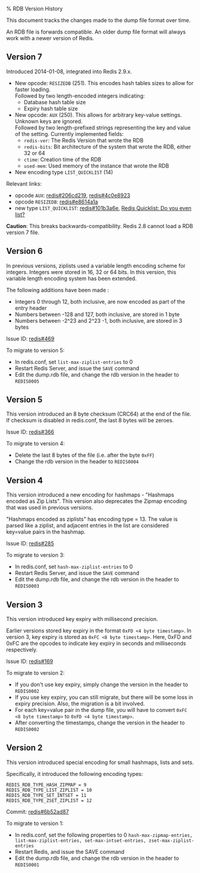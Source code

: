 % RDB Version History

This document tracks the changes made to the dump file format over time.

An RDB file is forwards compatible. An older dump file format will always work with a newer version of Redis.

## Version 7

Introduced 2014-01-08, integrated into Redis 2.9.x.

* New opcode: `RESIZEDB` (251). This encodes hash tables sizes to allow for faster loading.  
  Followed by two length-encoded integers indicating:
    * Database hash table size
    * Expiry hash table size
* New opcode: `AUX` (250). This allows for arbitrary key-value settings. Unknown keys are ignored.  
  Followed by two length-prefixed strings representing the key and value of the setting. Currently implemented fields:
    * `redis-ver`: The Redis Version that wrote the RDB
    * `redis-bits`: Bit architecture of the system that wrote the RDB, either 32 or 64
    * `ctime`: Creation time of the RDB
    * `used-mem`: Used memory of the instance that wrote the RDB
* New encoding type `LIST_QUICKLIST` (14)

Relevant links:

* opcode `AUX`: [redis#206cd219](https://github.com/antirez/redis/commit/206cd219b63c2255c0238cb9c602b65f05e98120), [redis#4c0e8923](https://github.com/antirez/redis/commit/4c0e8923a6cb376c7b2a53fa76ae95f74610285c)
* opcode `RESIZEDB`: [redis#e8614a1a](https://github.com/antirez/redis/commit/e8614a1a77d2989f7be3cb7b24cd88b01f14f17e)
* new type `LIST_QUICKLIST`: [redis#101b3a6e](https://github.com/antirez/redis/commit/101b3a6e42e84e5cb423ef413225d8b8d8cc0bbc), [Redis Quicklist: Do you even list?](https://matt.sh/redis-quicklist-visions)

**Caution**: This breaks backwards-compatibility. Redis 2.8 cannot load a RDB version 7 file.

## Version 6

In previous versions, ziplists used a variable length encoding scheme for integers.
Integers were stored in 16, 32 or 64 bits. In this version, this variable length
encoding system has been extended.

The following additions have been made :

* Integers 0 through 12, both inclusive, are now encoded as part of the entry header
* Numbers between -128 and 127, both inclusive, are stored in 1 byte
* Numbers between -2^23 and 2^23 -1, both inclusive, are stored in 3 bytes

Issue ID: [redis#469](https://github.com/antirez/redis/issues/469)

To migrate to version 5:

* In redis.conf, set `list-max-ziplist-entries` to 0
* Restart Redis Server, and issue the `SAVE` command
* Edit the dump.rdb file, and change the rdb version in the header to `REDIS0005`


## Version 5

This version introduced an 8 byte checksum (CRC64) at the end of the file. If checksum is disabled in redis.conf,
the last 8 bytes will be zeroes.

Issue ID: [redis#366](https://github.com/antirez/redis/issues/366)

To migrate to version 4:

* Delete the last 8 bytes of the file (i.e. after the byte `0xFF`)
* Change the rdb version in the header to `REDIS0004`


## Version 4

This version introduced a new encoding for hashmaps - "Hashmaps encoded as Zip Lists". This version also deprecates
the Zipmap encoding that was used in previous versions.

"Hashmaps encoded as ziplists" has encoding type = 13. The value is parsed like a ziplist, and adjacent entries
in the list are considered key=value pairs in the hashmap.

Issue ID: [redis#285](https://github.com/antirez/redis/pull/285)

To migrate to version 3:

* In redis.conf, set `hash-max-ziplist-entries` to 0
* Restart Redis Server, and issue the `SAVE` command
* Edit the dump.rdb file, and change the rdb version in the header to `REDIS0003`

## Version 3

This version introduced key expiry with millisecond precision.

Earlier versions stored key expiry in the format `0xFD <4 byte timestamp>`. In version 3, key expiry is stored as
`0xFC <8 byte timestamp>`. Here, 0xFD and 0xFC are the opcodes to indicate key expiry in seconds and milliseconds respectively.

Issue ID: [redis#169](https://github.com/antirez/redis/issues/169)

To migrate to version 2:

* If you don't use key expiry, simply change the version in the header to `REDIS0002`
* If you use key expiry, you can still migrate, but there will be some loss in expiry precision. Also, the migration is a bit involved.
* For each key=value pair in the dump file, you will have to convert `0xFC <8 byte timestamp>` to `0xFD <4 byte timestamp>`.
* After converting the timestamps, change the version in the header to `REDIS0002`

## Version 2

This version introduced special encoding for small hashmaps, lists and sets.

Specifically, it introduced the following encoding types:

    REDIS_RDB_TYPE_HASH_ZIPMAP = 9
    REDIS_RDB_TYPE_LIST_ZIPLIST = 10
    REDIS_RDB_TYPE_SET_INTSET = 11
    REDIS_RDB_TYPE_ZSET_ZIPLIST = 12

Commit: [redis#6b52ad87](https://github.com/antirez/redis/commit/6b52ad87c05ca2162a2d21f1f5b5329bf52a7678)

To migrate to version 1:

* In redis.conf, set the following properties to 0 `hash-max-zipmap-entries, list-max-ziplist-entries, set-max-intset-entries, zset-max-ziplist-entries`
* Restart Redis, and issue the SAVE command
* Edit the dump.rdb file, and change the rdb version in the header to `REDIS0001`


